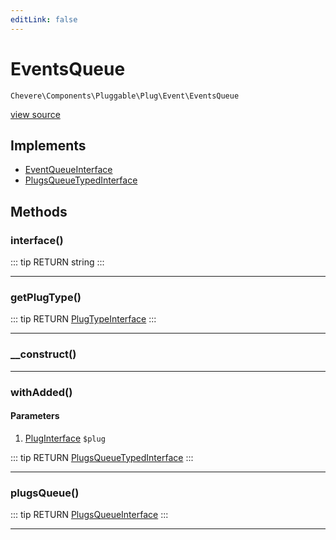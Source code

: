 ```yaml
---
editLink: false
---
```


# EventsQueue

`Chevere\Components\Pluggable\Plug\Event\EventsQueue`

[view source](https://github.com/chevere/chevere/blob/master/src/Chevere/Components/Pluggable/Plug/Event/EventsQueue.php)

## Implements

- [EventQueueInterface](../../../../Interfaces/Pluggable/Plug/Event/EventQueueInterface.md)
- [PlugsQueueTypedInterface](../../../../Interfaces/Pluggable/PlugsQueueTypedInterface.md)

## Methods

### interface()

::: tip RETURN
string
:::

---

### getPlugType()

::: tip RETURN
[PlugTypeInterface](../../../../Interfaces/Pluggable/PlugTypeInterface.md)
:::

---

### __construct()

---

### withAdded()

#### Parameters

1. [PlugInterface](../../../../Interfaces/Pluggable/PlugInterface.md) `$plug`

::: tip RETURN
[PlugsQueueTypedInterface](../../../../Interfaces/Pluggable/PlugsQueueTypedInterface.md)
:::

---

### plugsQueue()

::: tip RETURN
[PlugsQueueInterface](../../../../Interfaces/Pluggable/PlugsQueueInterface.md)
:::

---
